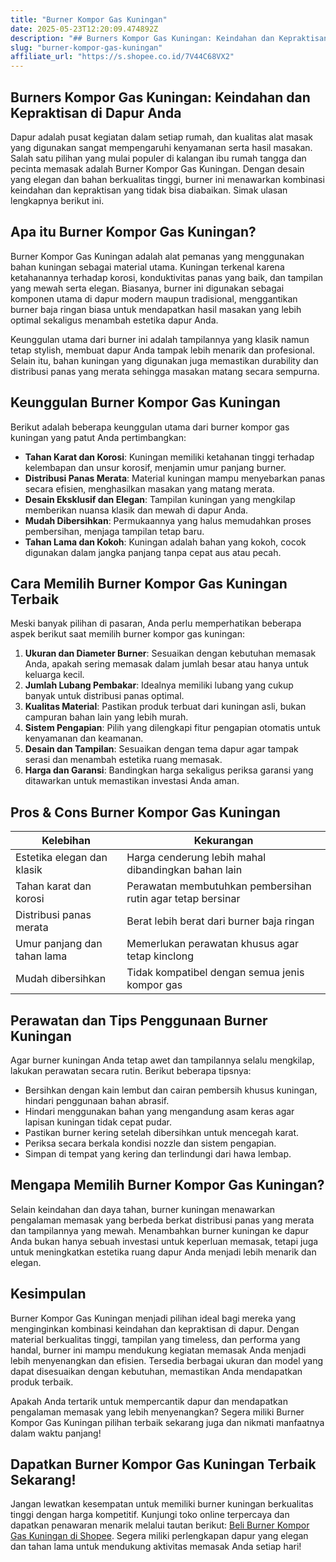 ```yaml
---
title: "Burner Kompor Gas Kuningan"
date: 2025-05-23T12:20:09.474892Z
description: "## Burners Kompor Gas Kuningan: Keindahan dan Kepraktisan di Dapur Anda..."
slug: "burner-kompor-gas-kuningan"
affiliate_url: "https://s.shopee.co.id/7V44C68VX2"
---
```

## Burners Kompor Gas Kuningan: Keindahan dan Kepraktisan di Dapur Anda

Dapur adalah pusat kegiatan dalam setiap rumah, dan kualitas alat masak yang digunakan sangat mempengaruhi kenyamanan serta hasil masakan. Salah satu pilihan yang mulai populer di kalangan ibu rumah tangga dan pecinta memasak adalah Burner Kompor Gas Kuningan. Dengan desain yang elegan dan bahan berkualitas tinggi, burner ini menawarkan kombinasi keindahan dan kepraktisan yang tidak bisa diabaikan. Simak ulasan lengkapnya berikut ini.

## Apa itu Burner Kompor Gas Kuningan?

Burner Kompor Gas Kuningan adalah alat pemanas yang menggunakan bahan kuningan sebagai material utama. Kuningan terkenal karena ketahanannya terhadap korosi, konduktivitas panas yang baik, dan tampilan yang mewah serta elegan. Biasanya, burner ini digunakan sebagai komponen utama di dapur modern maupun tradisional, menggantikan burner baja ringan biasa untuk mendapatkan hasil masakan yang lebih optimal sekaligus menambah estetika dapur Anda.

Keunggulan utama dari burner ini adalah tampilannya yang klasik namun tetap stylish, membuat dapur Anda tampak lebih menarik dan profesional. Selain itu, bahan kuningan yang digunakan juga memastikan durability dan distribusi panas yang merata sehingga masakan matang secara sempurna.

## Keunggulan Burner Kompor Gas Kuningan

Berikut adalah beberapa keunggulan utama dari burner kompor gas kuningan yang patut Anda pertimbangkan:

- **Tahan Karat dan Korosi**: Kuningan memiliki ketahanan tinggi terhadap kelembapan dan unsur korosif, menjamin umur panjang burner.
- **Distribusi Panas Merata**: Material kuningan mampu menyebarkan panas secara efisien, menghasilkan masakan yang matang merata.
- **Desain Eksklusif dan Elegan**: Tampilan kuningan yang mengkilap memberikan nuansa klasik dan mewah di dapur Anda.
- **Mudah Dibersihkan**: Permukaannya yang halus memudahkan proses pembersihan, menjaga tampilan tetap baru.
- **Tahan Lama dan Kokoh**: Kuningan adalah bahan yang kokoh, cocok digunakan dalam jangka panjang tanpa cepat aus atau pecah.

## Cara Memilih Burner Kompor Gas Kuningan Terbaik

Meski banyak pilihan di pasaran, Anda perlu memperhatikan beberapa aspek berikut saat memilih burner kompor gas kuningan:

1. **Ukuran dan Diameter Burner**: Sesuaikan dengan kebutuhan memasak Anda, apakah sering memasak dalam jumlah besar atau hanya untuk keluarga kecil.
2. **Jumlah Lubang Pembakar**: Idealnya memiliki lubang yang cukup banyak untuk distribusi panas optimal.
3. **Kualitas Material**: Pastikan produk terbuat dari kuningan asli, bukan campuran bahan lain yang lebih murah.
4. **Sistem Pengapian**: Pilih yang dilengkapi fitur pengapian otomatis untuk kenyamanan dan keamanan.
5. **Desain dan Tampilan**: Sesuaikan dengan tema dapur agar tampak serasi dan menambah estetika ruang memasak.
6. **Harga dan Garansi**: Bandingkan harga sekaligus periksa garansi yang ditawarkan untuk memastikan investasi Anda aman.

## Pros & Cons Burner Kompor Gas Kuningan

| Kelebihan                                           | Kekurangan                                       |
|-----------------------------------------------------|--------------------------------------------------|
| Estetika elegan dan klasik                         | Harga cenderung lebih mahal dibandingkan bahan lain |
| Tahan karat dan korosi                            | Perawatan membutuhkan pembersihan rutin agar tetap bersinar |
| Distribusi panas merata                            | Berat lebih berat dari burner baja ringan       |
| Umur panjang dan tahan lama                        | Memerlukan perawatan khusus agar tetap kinclong |
| Mudah dibersihkan                                  | Tidak kompatibel dengan semua jenis kompor gas  |

## Perawatan dan Tips Penggunaan Burner Kuningan

Agar burner kuningan Anda tetap awet dan tampilannya selalu mengkilap, lakukan perawatan secara rutin. Berikut beberapa tipsnya:

- Bersihkan dengan kain lembut dan cairan pembersih khusus kuningan, hindari penggunaan bahan abrasif.
- Hindari menggunakan bahan yang mengandung asam keras agar lapisan kuningan tidak cepat pudar.
- Pastikan burner kering setelah dibersihkan untuk mencegah karat.
- Periksa secara berkala kondisi nozzle dan sistem pengapian.
- Simpan di tempat yang kering dan terlindungi dari hawa lembap.

## Mengapa Memilih Burner Kompor Gas Kuningan?

Selain keindahan dan daya tahan, burner kuningan menawarkan pengalaman memasak yang berbeda berkat distribusi panas yang merata dan tampilannya yang mewah. Menambahkan burner kuningan ke dapur Anda bukan hanya sebuah investasi untuk keperluan memasak, tetapi juga untuk meningkatkan estetika ruang dapur Anda menjadi lebih menarik dan elegan.

## Kesimpulan

Burner Kompor Gas Kuningan menjadi pilihan ideal bagi mereka yang menginginkan kombinasi keindahan dan kepraktisan di dapur. Dengan material berkualitas tinggi, tampilan yang timeless, dan performa yang handal, burner ini mampu mendukung kegiatan memasak Anda menjadi lebih menyenangkan dan efisien. Tersedia berbagai ukuran dan model yang dapat disesuaikan dengan kebutuhan, memastikan Anda mendapatkan produk terbaik.

Apakah Anda tertarik untuk mempercantik dapur dan mendapatkan pengalaman memasak yang lebih menyenangkan? Segera miliki Burner Kompor Gas Kuningan pilihan terbaik sekarang juga dan nikmati manfaatnya dalam waktu panjang!

## Dapatkan Burner Kompor Gas Kuningan Terbaik Sekarang!

Jangan lewatkan kesempatan untuk memiliki burner kuningan berkualitas tinggi dengan harga kompetitif. Kunjungi toko online terpercaya dan dapatkan penawaran menarik melalui tautan berikut: [Beli Burner Kompor Gas Kuningan di Shopee](https://s.shopee.co.id/7V44C68VX2). Segera miliki perlengkapan dapur yang elegan dan tahan lama untuk mendukung aktivitas memasak Anda setiap hari!